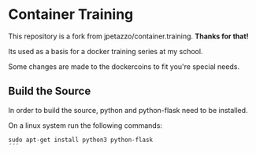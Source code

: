 # Container Training

This repository is a fork from jpetazzo/container.training. 
**Thanks for that!**

Its used as a basis for a docker training series at my school. 

Some changes are made to the dockercoins to fit you're special needs. 

## Build the Source

In order to build the source, python and python-flask need to be installed. 

On a linux system run the following commands: 

```shell
sudo apt-get install python3 python-flask
´´´